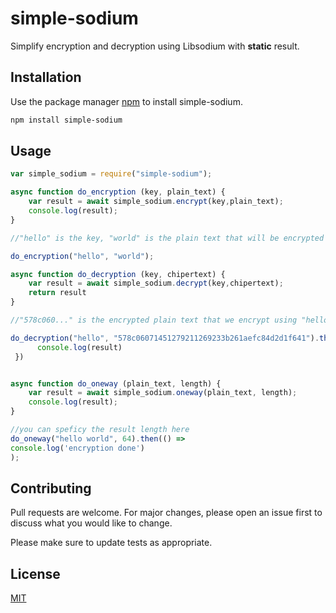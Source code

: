 # simple-sodium

Simplify encryption and decryption using Libsodium with **static** result.

## Installation

Use the package manager [npm](https://docs.npmjs.com/about-npm) to install simple-sodium.

```bash
npm install simple-sodium
```

## Usage

```js
var simple_sodium = require("simple-sodium");

async function do_encryption (key, plain_text) {
    var result = await simple_sodium.encrypt(key,plain_text);
    console.log(result);
}

//"hello" is the key, "world" is the plain text that will be encrypted

do_encryption("hello", "world");

async function do_decryption (key, chipertext) {
    var result = await simple_sodium.decrypt(key,chipertext);
    return result
}

//"578c060..." is the encrypted plain text that we encrypt using "hello" as the key

do_decryption("hello", "578c06071451279211269233b261aefc84d2d1f641").then(function (result) {
      console.log(result)
 })


async function do_oneway (plain_text, length) {
    var result = await simple_sodium.oneway(plain_text, length);
    console.log(result);   
}

//you can speficy the result length here
do_oneway("hello world", 64).then(() => 
console.log('encryption done')
);
```

## Contributing
Pull requests are welcome. For major changes, please open an issue first to discuss what you would like to change.

Please make sure to update tests as appropriate.

## License
[MIT](https://choosealicense.com/licenses/mit/)
